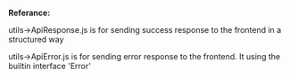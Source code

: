 **Referance:**

utils->ApiResponse.js is for sending success response to the frontend in a structured way

utils->ApiError.js is for sending error response to the frontend. It using the builtin interface 'Error'


